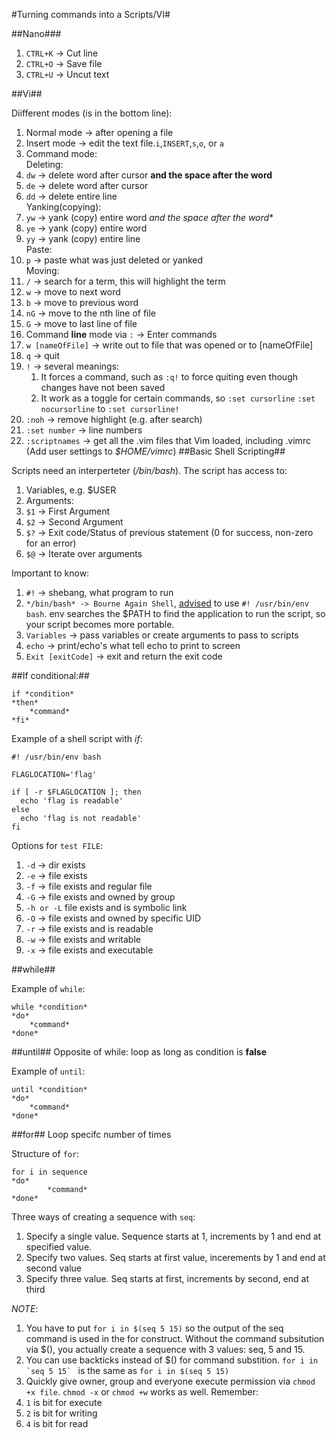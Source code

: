 #Turning commands into a Scripts/VI#

##Nano###
1. `CTRL+K` -> Cut line
2. `CTRL+O` -> Save file
3. `CTRL+U` -> Uncut text

##Vi##

Diifferent modes (is in the bottom line):
1. Normal mode -> after opening a file
2. Insert mode -> edit the text file.`i`,`INSERT`,`s`,`o`, or `a`
3. Command mode:  
  Deleting:  
  1. `dw` -> delete word after cursor **and the space after the word**
  2. `de` -> delete word after cursor
  3. `dd` -> delete entire line  
  Yanking(copying):  
  4. `yw` -> yank (copy) entire word *and the space after the word**
  5. `ye` -> yank (copy) entire word
  6. `yy` -> yank (copy) entire line  
  Paste:  
  7. `p`  -> paste what was just deleted or yanked  
  Moving:  
  8. `/` -> search for a term, this will highlight the term  
  9. `w` -> move to next word  
  10. `b` -> move to previous word  
  11. `nG` -> move to the nth line of file  
  12. `G` -> move to last line of file  
4. Command **line** mode via `:` -> Enter commands
  1. `w [nameOfFile]` -> write out to file that was opened or to [nameOfFile]
  2. `q` -> quit
  3. `!` -> several meanings:
     1. It forces a command, such as `:q!` to force quiting even though changes have not been saved
     2. It work as a toggle for certain commands, so `:set cursorline` `:set nocursorline` to `:set cursorline!`
  4. `:noh` -> remove highlight (e.g. after search)
  5. `:set number` -> line numbers
  6. `:scriptnames` -> get all the .vim files that Vim loaded, including .vimrc (Add user settings to *$HOME/vimrc*)
##Basic Shell Scripting##

Scripts need an interperteter (*/bin/bash*). The script has access to:
1. Variables, e.g. $USER
2. Arguments:
  1. `$1` -> First Argument
  2. `$2` -> Second Argument
  3. `$?` -> Exit code/Status of previous statement (0 for success, non-zero for an error)  
  4. `$@` -> Iterate over arguments

Important to know:  
1. `#!` -> shebang, what program to run
2. `*/bin/bash* -> Bourne Again Shell`, [advised](http://stackoverflow.com/a/10383546) to use `#! /usr/bin/env bash`. env searches the $PATH to find the application to run the script, so your script becomes more portable.
3. `Variables` -> pass variables or create arguments to pass to scripts
4. `echo` -> print/echo's what tell echo to print to screen
5. `Exit [exitCode]` -> exit and return the exit code

##If conditional:##

```
if *condition*
*then*
	*command*
*fi*
```	

Example of a shell script with *if*:

```
#! /usr/bin/env bash

FLAGLOCATION='flag'

if [ -r $FLAGLOCATION ]; then
  echo 'flag is readable'
else
  echo 'flag is not readable'
fi
```

Options for `test FILE`:

1. `-d` -> dir exists
2. `-e` -> file exists
3. `-f` -> file exists and regular file
4. `-G` -> file exists and owned by group
5. `-h or -L` file exists and is symbolic link
6. `-O` -> file exists and owned by specific UID
7. `-r` -> file exists and is readable
8. `-w` -> file exists and writable
9. `-x` -> file exists and executable

##while##

Example of `while`:
```
while *condition*
*do*
	*command*
*done*
```
##until##
Opposite of while: loop as long as condition is **false**

Example of `until`:
```
until *condition*
*do*
	*command*
*done*
```

##for##
Loop specifc number of times

Structure of `for`:
```
for i in sequence
*do*
        *command*
*done*
```
Three ways of creating a sequence with `seq`:
1. Specify a single value. Sequence starts at 1, increments by 1 and end at specified value.
2. Specify two values. Seq starts at first value, incerements by 1 and end at second value
3. Specify three value. Seq starts at first, increments by second, end at third

*NOTE*: 
1. You have to put `for i in $(seq 5 15)` so the output of the seq command is used in the for construct. Without the command subsitution via $(), you actually create a sequence with 3 values: seq, 5 and 15.
2. You can use backticks instead of $() for command substition. ``for i in `seq 5 15` `` is the same as `for i in $(seq 5 15)`
3. Quickly give owner, group and everyone execute permission via `chmod +x file`. `chmod -x` or `chmod +w` works as well. Remember:  
  1. `1` is bit for execute
  2. `2` is bit for writing
  3. `4` is bit for read
